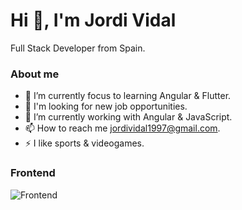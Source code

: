 
# Hi 👋, I'm Jordi Vidal
Full Stack Developer from Spain.
<h3>About me</h3>

- 🎯 I’m currently focus to learning Angular & Flutter.
- 👯 I'm looking for new job opportunities.
- 🤝 I’m currently working with Angular & JavaScript.
- 📫 How to reach me jordividal1997@gmail.com.
- ⚡ I like sports & videogames.

<h3>Frontend</h3>

![Frontend](https://skillicons.dev/icons?i=js,ts,html,css)






